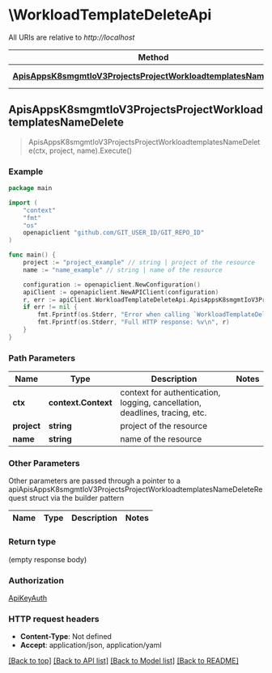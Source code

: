 # \WorkloadTemplateDeleteApi

All URIs are relative to *http://localhost*

Method | HTTP request | Description
------------- | ------------- | -------------
[**ApisAppsK8smgmtIoV3ProjectsProjectWorkloadtemplatesNameDelete**](WorkloadTemplateDeleteApi.md#ApisAppsK8smgmtIoV3ProjectsProjectWorkloadtemplatesNameDelete) | **Delete** /apis/apps.k8smgmt.io/v3/projects/{project}/workloadtemplates/{name} | 



## ApisAppsK8smgmtIoV3ProjectsProjectWorkloadtemplatesNameDelete

> ApisAppsK8smgmtIoV3ProjectsProjectWorkloadtemplatesNameDelete(ctx, project, name).Execute()





### Example

```go
package main

import (
    "context"
    "fmt"
    "os"
    openapiclient "github.com/GIT_USER_ID/GIT_REPO_ID"
)

func main() {
    project := "project_example" // string | project of the resource
    name := "name_example" // string | name of the resource

    configuration := openapiclient.NewConfiguration()
    apiClient := openapiclient.NewAPIClient(configuration)
    r, err := apiClient.WorkloadTemplateDeleteApi.ApisAppsK8smgmtIoV3ProjectsProjectWorkloadtemplatesNameDelete(context.Background(), project, name).Execute()
    if err != nil {
        fmt.Fprintf(os.Stderr, "Error when calling `WorkloadTemplateDeleteApi.ApisAppsK8smgmtIoV3ProjectsProjectWorkloadtemplatesNameDelete``: %v\n", err)
        fmt.Fprintf(os.Stderr, "Full HTTP response: %v\n", r)
    }
}
```

### Path Parameters


Name | Type | Description  | Notes
------------- | ------------- | ------------- | -------------
**ctx** | **context.Context** | context for authentication, logging, cancellation, deadlines, tracing, etc.
**project** | **string** | project of the resource | 
**name** | **string** | name of the resource | 

### Other Parameters

Other parameters are passed through a pointer to a apiApisAppsK8smgmtIoV3ProjectsProjectWorkloadtemplatesNameDeleteRequest struct via the builder pattern


Name | Type | Description  | Notes
------------- | ------------- | ------------- | -------------



### Return type

 (empty response body)

### Authorization

[ApiKeyAuth](../README.md#ApiKeyAuth)

### HTTP request headers

- **Content-Type**: Not defined
- **Accept**: application/json, application/yaml

[[Back to top]](#) [[Back to API list]](../README.md#documentation-for-api-endpoints)
[[Back to Model list]](../README.md#documentation-for-models)
[[Back to README]](../README.md)

